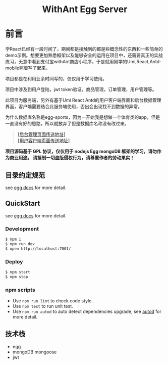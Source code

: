 <h1 align="center">WithAnt Egg Server</h1>

# 前言

学React已经有一段时间了，期间都是接触到的都是些概念性的东西和一些简单的demo示例。想要更加熟悉框架以及能够安全的运用在项目中，还需要真正的实战练习，无意中看到支付宝withAnt商店小程序，于是就用刚学的Umi,React,Antd-mobile照着写了起来。

项目都是在利用业余时间写的，仅仅用于学习使用。

项目中涉及到用户登陆，jwt token验证，商品管理，订单管理，用户管理等。

此项目为服务端，另外有基于Umi React Antd的用户客户端界面和后台数据管理界面，客户端需要结合此服务端使用，否出会出现找不到数据的异常。

为什么数据库名称是egg-sports，因为一开始我是想做一个体育类的app，但是一直没有好的思路，所以就放弃了但是数据库名称没有改过来。

>[[后台管理页面传送地址]](https://github.com/stopry/WithAntShop_AdminClient_React.git)<br/>
[[用户客户端页面传送地址]](https://github.com/stopry/withantShop_react_client.git)

__项目源码基于 GPL 协议，仅仅用于 nodejs Egg mongoDB 框架的学习，请勿作为商业用途。 请抵制一切盗版侵权行为，请尊重作者的劳动果实！__


## 目录约定规范

see [egg docs][egg] for more detail.


## QuickStart

<!-- add docs here for user -->

see [egg docs][egg] for more detail.

### Development

```bash
$ npm i
$ npm run dev
$ open http://localhost:7001/
```

### Deploy

```bash
$ npm start
$ npm stop
```

### npm scripts

- Use `npm run lint` to check code style.
- Use `npm test` to run unit test.
- Use `npm run autod` to auto detect dependencies upgrade, see [autod](https://www.npmjs.com/package/autod) for more detail.


[egg]: https://eggjs.org

## 技术栈

- egg
- mongoDB mongoose
- jwt
